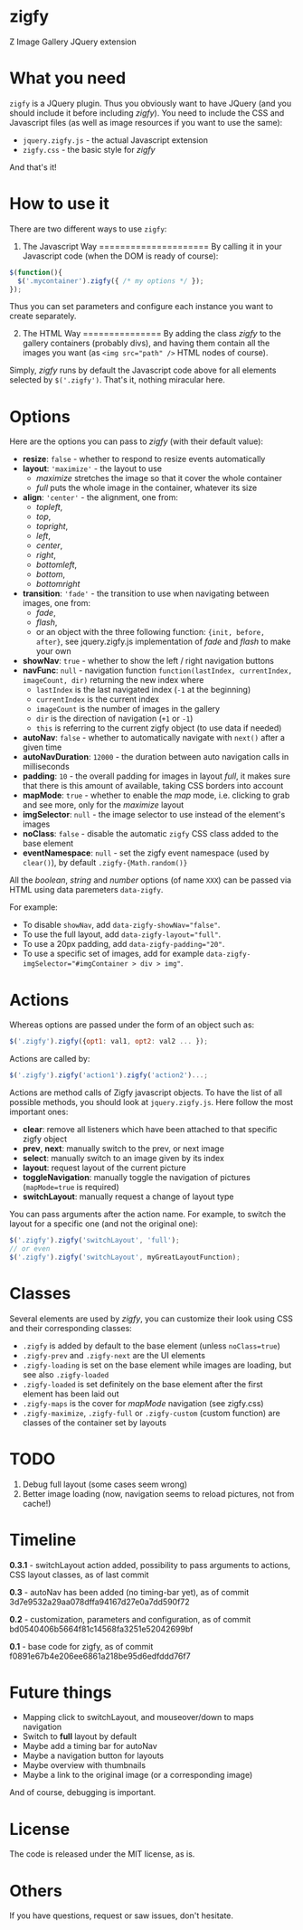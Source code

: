 zigfy
=====

Z Image Gallery JQuery extension

What you need
=============
`zigfy` is a JQuery plugin. Thus you obviously want to have JQuery (and you should include it before including *zigfy*).
You need to include the CSS and Javascript files (as well as image resources if you want to use the same):
  * `jquery.zigfy.js` - the actual Javascript extension
  * `zigfy.css` - the basic style for *zigfy*

And that's it!

How to use it
=============
There are two different ways to use `zigfy`:

1. The Javascript Way
=====================
By calling it in your Javascript code (when the DOM is ready of course):

```javascript
$(function(){
  $('.mycontainer').zigfy({ /* my options */ });
});
```

Thus you can set parameters and configure each instance you want to create separately.

2. The HTML Way
===============
By adding the class *zigfy* to the gallery containers (probably divs), and having them contain all the images you want (as `<img src="path" />` HTML nodes of course).

Simply, *zigfy* runs by default the Javascript code above for all elements selected by `$('.zigfy')`. That's it, nothing miracular here.

Options
=======
Here are the options you can pass to *zigfy* (with their default value):
  * **resize**: `false` - whether to respond to resize events automatically
  * **layout**: `'maximize'` - the layout to use
    * *maximize* stretches the image so that it cover the whole container
    * *full* puts the whole image in the container, whatever its size
  * **align**: `'center'` - the alignment, one from:
    * *topleft*, 
    * *top*,
    * *topright*,
    * *left*,
    * *center*,
    * *right*,
    * *bottomleft*,
    * *bottom*,
    * *bottomright*
  * **transition**: `'fade'` - the transition to use when navigating between images, one from:
    * *fade*,
    * *flash*,
    * or an object with the three following function: `{init, before, after}`, see jquery.zigfy.js implementation of *fade* and *flash* to make your own
  * **showNav**: `true` - whether to show the left / right navigation buttons
  * **navFunc**: `null` - navigation function `function(lastIndex, currentIndex, imageCount, dir)` returning the new index where
    * `lastIndex` is the last navigated index (`-1` at the beginning)
    * `currentIndex` is the current index
    * `imageCount` is the number of images in the gallery
    * `dir` is the direction of navigation (`+1` or `-1`)
    * `this` is referring to the current zigfy object (to use data if needed)
  * **autoNav**: `false` - whether to automatically navigate with `next()` after a given time
  * **autoNavDuration**: `12000` - the duration between auto navigation calls in milliseconds
  * **padding**: `10` - the overall padding for images in layout *full*, it makes sure that there is this amount of available, taking CSS borders into account
  * **mapMode**: `true` -  whether to enable the *map* mode, i.e. clicking to grab and see more, only for the *maximize* layout
  * **imgSelector**: `null` - the image selector to use instead of the element's images
  * **noClass**: `false` - disable the automatic `zigfy` CSS class added to the base element
  * **eventNamespace**: `null` - set the zigfy event namespace (used by `clear()`), by default `.zigfy-{Math.random()}`

All the *boolean*, *string* and *number* options (of name `XXX`) can be passed via HTML using data paremeters `data-zigfy`.

For example:
  * To disable `showNav`, add `data-zigfy-showNav="false"`.
  * To use the full layout, add `data-zigfy-layout="full"`.
  * To use a 20px padding, add `data-zigfy-padding="20"`.
  * To use a specific set of images, add for example `data-zigfy-imgSelector="#imgContainer > div > img"`.

Actions
=======
Whereas options are passed under the form of an object such as:
```javascript
$('.zigfy').zigfy({opt1: val1, opt2: val2 ... });
```

Actions are called by:
```javascript
$('.zigfy').zigfy('action1').zigfy('action2')...;
```

Actions are method calls of Zigfy javascript objects. To have the list of all possible methods, you should look at `jquery.zigfy.js`.
Here follow the most important ones:
  * **clear**: remove all listeners which have been attached to that specific zigfy object
  * **prev**, **next**: manually switch to the prev, or next image
  * **select**: manually switch to an image given by its index
  * **layout**: request layout of the current picture
  * **toggleNavigation**: manually toggle the navigation of pictures (`mapMode=true` is required)
  * **switchLayout**: manually request a change of layout type

You can pass arguments after the action name. For example, to switch the layout for a specific one (and not the original one):
```javascript
$('.zigfy').zigfy('switchLayout', 'full');
// or even
$('.zigfy').zigfy('switchLayout', myGreatLayoutFunction);
```

Classes
=======
Several elements are used by *zigfy*, you can customize their look using CSS and their corresponding classes:
  * `.zigfy` is added by default to the base element (unless `noClass=true`)
  * `.zigfy-prev` and `.zigfy-next` are the UI elements
  * `.zigfy-loading` is set on the base element while images are loading, but see also `.zigfy-loaded`
  * `.zigfy-loaded` is set definitely on the base element after the first element has been laid out
  * `.zigfy-maps` is the cover for *mapMode* navigation (see zigfy.css)
  * `.zigfy-maximize`, `.zigfy-full` or `.zigfy-custom` (custom function) are classes of the container set by layouts

TODO
====

  1. Debug full layout (some cases seem wrong)
  2. Better image loading (now, navigation seems to reload pictures, not from cache!)

Timeline
========

**0.3.1** - switchLayout action added, possibility to pass arguments to actions, CSS layout classes, as of last commit

**0.3** - autoNav has been added (no timing-bar yet), as of commit 3d7e9532a29aa078dffa94167d27e0a7dd590f72

**0.2** - customization, parameters and configuration, as of commit bd0540406b5664f81c14568fa3251e52042699bf

**0.1** - base code for zigfy, as of commit f0891e67b4e206ee6861a218be95d6edfddd76f7

Future things
=============
  * Mapping click to switchLayout, and mouseover/down to maps navigation
  * Switch to **full** layout by default
  * Maybe add a timing bar for autoNav
  * Maybe a navigation button for layouts
  * Maybe overview with thumbnails
  * Maybe a link to the original image (or a corresponding image)

And of course, debugging is important.

License
=======
The code is released under the MIT license, as is.

Others
======
If you have questions, request or saw issues, don't hesitate.
